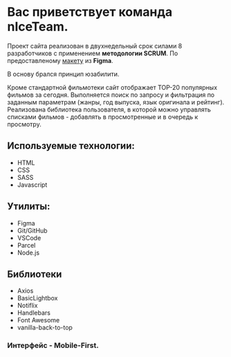 # Вас приветствует команда nIceTeam.

Проект сайта реализован в двухнедельный срок силами 8 разработчиков с применением **методологии
SCRUM**. По предоставленому
[макету](https://www.figma.com/file/lA5plQSUEbIKOSJHfuPpXO/Filmoteka?node-id=0%3A1) из **Figma**.

В основу брался принцип юзабилити.

Кроме стандартной фильмотеки сайт отображает TOP-20 популярных фильмов за сегодня. Выполняется поиск
по запросу и фильтрация по заданным параметрам (жанры, год выпуска, язык оригинала и рейтинг).
Реализована библиотека пользователя, в которой можно управлять списками фильмов - добавлять в
просмотренные и в очередь к просмотру.

## Используемые технологии:

- HTML
- CSS
- SASS
- Javascript

## Утилиты:

- Figma
- Git/GitHub
- VSCode
- Parcel
- Node.js

## Библиотеки

- Axios
- BasicLightbox
- Notiflix
- Handlebars
- Font Awesome
- vanilla-back-to-top

### Интерфейс - Mobile-First.
